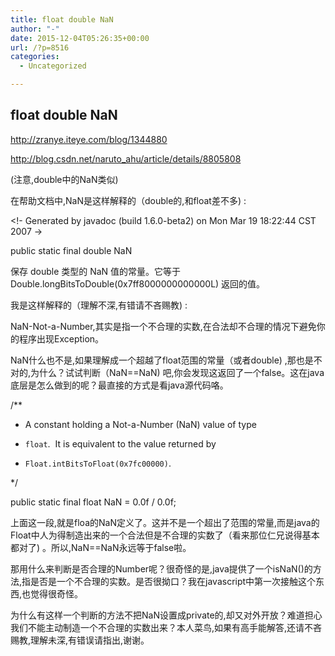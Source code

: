 ```yaml
---
title: float double NaN
author: "-"
date: 2015-12-04T05:26:35+00:00
url: /?p=8516
categories:
  - Uncategorized

---
```

## float double NaN
http://zranye.iteye.com/blog/1344880

http://blog.csdn.net/naruto_ahu/article/details/8805808

(注意,double中的NaN类似)


在帮助文档中,NaN是这样解释的（double的,和float差不多) : 

<!- Generated by javadoc (build 1.6.0-beta2) on Mon Mar 19 18:22:44 CST 2007 ->

<noscript></noscript>public static final double NaN

保存 double 类型的 NaN 值的常量。它等于 Double.longBitsToDouble(0x7ff8000000000000L) 返回的值。
  
我是这样解释的（理解不深,有错请不吝赐教) : 
  
NaN-Not-a-Number,其实是指一个不合理的实数,在合法却不合理的情况下避免你的程序出现Exception。
  
NaN什么也不是,如果理解成一个超越了float范围的常量（或者double) ,那也是不对的,为什么？试试判断（NaN==NaN) 吧,你会发现这返回了一个false。这在java底层是怎么做到的呢？最直接的方式是看java源代码咯。
  
/**
  
* A constant holding a Not-a-Number (NaN) value of type
  
* <code>float</code>.  It is equivalent to the value returned by
  
* <code>Float.intBitsToFloat(0x7fc00000)</code>.
  
*/
  
public static final float NaN = 0.0f / 0.0f;
  
上面这一段,就是floa的NaN定义了。这并不是一个超出了范围的常量,而是java的Float中人为得制造出来的一个合法但是不合理的实数了（看来那位仁兄说得基本都对了) 。所以,NaN==NaN永远等于false啦。
  
那用什么来判断是否合理的Number呢？很奇怪的是,java提供了一个isNaN()的方法,指是否是一个不合理的实数。是否很拗口？我在javascript中第一次接触这个东西,也觉得很奇怪。
  
为什么有这样一个判断的方法不把NaN设置成private的,却又对外开放？难道担心我们不能主动制造一个不合理的实数出来？本人菜鸟,如果有高手能解答,还请不吝赐教,理解未深,有错误请指出,谢谢。